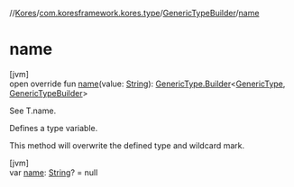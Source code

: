 //[Kores](../../../index.md)/[com.koresframework.kores.type](../index.md)/[GenericTypeBuilder](index.md)/[name](name.md)

# name

[jvm]\
open override fun [name](name.md)(value: [String](https://kotlinlang.org/api/latest/jvm/stdlib/kotlin/-string/index.html)): [GenericType.Builder](../-generic-type/-builder/index.md)<[GenericType](../-generic-type/index.md), [GenericTypeBuilder](index.md)>

See T.name.

Defines a type variable.

This method will overwrite the defined type and wildcard mark.

[jvm]\
var [name](name.md): [String](https://kotlinlang.org/api/latest/jvm/stdlib/kotlin/-string/index.html)? = null
